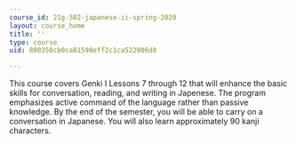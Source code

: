 ```yaml
---
course_id: 21g-502-japanese-ii-spring-2020
layout: course_home
title: ''
type: course
uid: 800350cb0ca81598eff2c1ca522906d8

---
```

This course covers Genki I Lessons 7 through 12 that will enhance the basic skills for conversation, reading, and writing in Japenese. The program emphasizes active command of the language rather than passive knowledge. By the end of the semester, you will be able to carry on a conversation in Japanese. You will also learn approximately 90 kanji characters.
